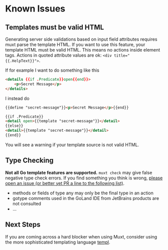 # Known Issues

## Templates must be valid HTML

Generating server side validations based on input field attributes
requires muxt parse the template HTML.
If you want to use this feature, your template HTML must be valid HTML.
This means no actions inside element tags. Actions in quoted attribute values are ok: `<div title="{{.HelpText}}">`.

If for example I want to do something like this

```html
<details {{if .Predicate}}open{{end}}>
    <p>Secret Message</p>
</details>
```

I instead do

```html
{{define "secret-message"}}<p>Secret Message</p>{{end}}

{{if .Predicate}}
<detail open>{{template "secret-message"}}</detail>
{{else}}
<detail>{{template "secret-message"}}</detail>
{{end}}
```

You will see a warning if your template source is not valid HTML.

## Type Checking

**Not all Go template features are supported.**
`muxt check` may give false negative type check errors.
If you find something you think is
wrong, [please open an issue (or better yet PR a line to the following list)](https://github.com/typelate/muxt/issues/new).

- methods or fields of type any may only be the final type in an action
- gotype comments used in the GoLand IDE from JetBrains products are not consulted
- ...

## Next Steps

If you are coming across a hard blocker when using Muxt, consider using the more sophisticated templating
language [templ](https://templ.guide).

